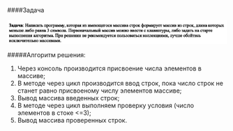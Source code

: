 ####Задача

![Задача](https://github.com/KarinaShapkarina/TestJob/blob/main/TaskPng.PNG)

#####Алгоритм решения:
1. Через консоль производится присвоение числа элементов в массиве;
2. В методе через цикл производится ввод строк, пока число строк не станет равно присвоеному числу элементов массиве;
3. Вывод массива введенных строк;
4. В методе через цикл выполняем проверку условия (число элементов в стоке <=3);
5. Вывод массива проверенных строк.